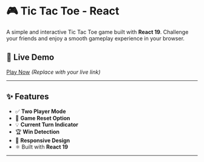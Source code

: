 # 🎮 Tic Tac Toe - React

A simple and interactive Tic Tac Toe game built with **React 19**. Challenge your friends and enjoy a smooth gameplay experience in your browser.

## 🚀 Live Demo
[Play Now](https://your-tictactoe-demo-link.netlify.app) *(Replace with your live link)*

---

## ✨ Features

- ✅ **Two Player Mode**
- 🔄 **Game Reset Option**
- 💡 **Current Turn Indicator**
- 🏆 **Win Detection**
- 📱 **Responsive Design**
- ⚛️ Built with **React 19**

---
